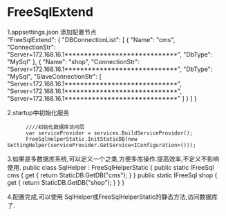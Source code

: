 # FreeSqlExtend
1.appsettings.json 添加配置节点  
        "FreeSqlExtend": {
            "DBConnectionList": [
              {
                "Name": "cms",
                "ConnectionStr": "Server=172.168.16.1*****************************",
                "DbType": "MySql"
              },
              {
                "Name": "shop",
                "ConnectionStr": "Server=172.168.16.1*****************************",
                "DbType": "MySql",
                "SlaveConnectionStr": [
                  "Server=172.168.16.1*****************************",
                  "Server=172.168.16.1*****************************",
                  "Server=172.168.16.1*****************************"
                ]
              }
            ]
          }

2.startup中初始化服务

          ////初始化数据库访问层
          var serviceProvider = services.BuildServiceProvider();
          FreeSqlHelperStatic.InitStaticDB(new SettingHelper(serviceProvider.GetService<IConfiguration>())); 

3.如果是多数据库系统,可以定义一个之类,方便多库操作.提高效率,不定义不影响使用.
          public class SqlHelper : FreeSqlHelperStatic
          {
              public static IFreeSql cms
              {
                  get
                  {
                      return StaticDB.GetDB("cms");
                  }
              }
              public static IFreeSql shop
              {
                  get
                  {
                      return StaticDB.GetDB("shop");
                  }
              }
          }
          
4.配置完成,可以使用 SqlHelper或FreeSqlHelperStatic的静态方法,访问数据库了.
   
          
          
